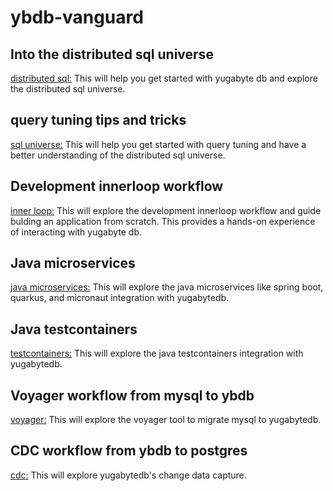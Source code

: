 # ybdb-vanguard

## Into the distributed sql universe
[distributed sql:](init-dsql/README.md)
This will help you get started with yugabyte db and explore the distributed sql universe.

## query tuning tips and tricks
[sql universe:](init-qt/README.md)
This will help you get started with query tuning and have a better understanding of the distributed sql universe.

## Development innerloop workflow
[inner loop:](init-iloop/README.md)
This will explore the development innerloop workflow and guide bulding an application from scratch. This provides a hands-on experience of interacting with yugabyte db.

## Java microservices
[java microservices:](https://github.com/srinivasa-vasu/yb-ms-data)
This will explore the java microservices like spring boot, quarkus, and micronaut integration with yugabytedb.

## Java testcontainers
[testcontainers:](https://github.com/srinivasa-vasu/ybdb-boot-data)
This will explore the java testcontainers integration with yugabytedb.

## Voyager workflow from mysql to ybdb
[voyager:](init-voyager/README.md)
This will explore the voyager tool to migrate mysql to yugabytedb.

## CDC workflow from ybdb to postgres
[cdc:](init-cdc/README.md)
This will explore yugabytedb's change data capture.
